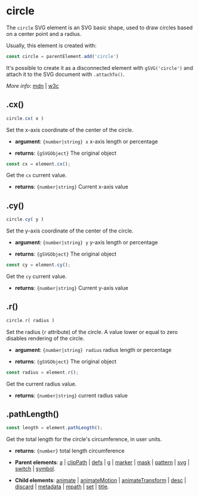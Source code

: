 # circle

The `circle` SVG element is an SVG basic shape, used to draw circles based on a center point and a radius.

Usually, this element is created with:
      
```js
const circle = parentElement.add('circle')
```

It's possible to create it as a disconnected element with `gSVG('circle')` and attach it to the SVG document with `.attachTo()`.

*More info*:
      [mdn](https://developer.mozilla.org//en-US/docs/Web/SVG/Element/circle) | [w3c](https://svgwg.org/svg2-draft/single-page.html#shapes-CircleElement)

## .cx()


```js
circle.cx( x )
```
Set the x-axis coordinate of the center of the circle.

- **argument**: `{number|string} x` x-axis length or percentage

- **returns**: `{gSVGObject}` The original object


```js
const cx = element.cx();
```
Get the `cx` current value.

- **returns**: `{number|string}` Current x-axis value

## .cy()


```js
circle.cy( y )
```
Set the y-axis coordinate of the center of the circle.

- **argument**: `{number|string} y` y-axis length or percentage

- **returns**: `{gSVGObject}` The original object


```js
const cy = element.cy();
```
Get the `cy` current value.

- **returns**: `{number|string}` Current y-axis value

## .r()


```js
circle.r( radius )
```
Set the radius (`r` attribute) of the circle. A value lower or equal to zero disables rendering of the circle.

- **argument**: `{number|string} radius` radius length or percentage

- **returns**: `{gSVGObject}` The original object


```js
const radius = element.r();
```
Get the current radius value.

- **returns**: `{number|string}` current radius value

## .pathLength()


```js
const length = element.pathLength();
```
Get the total length for the circle's circumference, in user units.

- **returns**: `{number}` total length circumference

- **Parent elements**: [a](a.md) | [clipPath](clipPath.md) | [defs](defs.md) | [g](g.md) | [marker](marker.md) | [mask](mask.md) | [pattern](pattern.md) | [svg](svg.md) | [switch](switch.md) | [symbol](symbol.md).

- **Child elements**: [animate](animate.md) | [animateMotion](animateMotion.md) | [animateTransform](animateTransform.md) | [desc](desc.md) | [discard](./discard.md) | [metadata](metadata.md) | [mpath](mpath.md) | [set](set.md) | [title](title.md).

